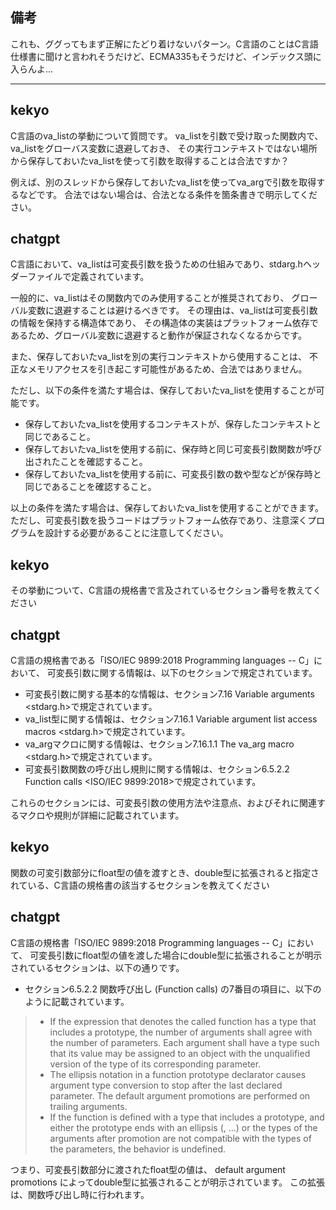 ## 備考

これも、ググってもまず正解にたどり着けないパターン。C言語のことはC言語仕様書に聞けと言われそうだけど、ECMA335もそうだけど、インデックス頭に入らんよ...

-----

## kekyo

C言語のva_listの挙動について質問です。
va_listを引数で受け取った関数内で、va_listをグローバス変数に退避しておき、
その実行コンテキストではない場所から保存しておいたva_listを使って引数を取得することは合法ですか？

例えば、別のスレッドから保存しておいたva_listを使ってva_argで引数を取得するなどです。
合法ではない場合は、合法となる条件を箇条書きで明示してください。

## chatgpt

C言語において、va_listは可変長引数を扱うための仕組みであり、stdarg.hヘッダーファイルで定義されています。

一般的に、va_listはその関数内でのみ使用することが推奨されており、
グローバル変数に退避することは避けるべきです。
その理由は、va_listは可変長引数の情報を保持する構造体であり、
その構造体の実装はプラットフォーム依存であるため、グローバル変数に退避すると動作が保証されなくなるからです。

また、保存しておいたva_listを別の実行コンテキストから使用することは、
不正なメモリアクセスを引き起こす可能性があるため、合法ではありません。

ただし、以下の条件を満たす場合は、保存しておいたva_listを使用することが可能です。

* 保存しておいたva_listを使用するコンテキストが、保存したコンテキストと同じであること。
* 保存しておいたva_listを使用する前に、保存時と同じ可変長引数関数が呼び出されたことを確認すること。
* 保存しておいたva_listを使用する前に、可変長引数の数や型などが保存時と同じであることを確認すること。

以上の条件を満たす場合は、保存しておいたva_listを使用することができます。
ただし、可変長引数を扱うコードはプラットフォーム依存であり、注意深くプログラムを設計する必要があることに注意してください。

## kekyo

その挙動について、C言語の規格書で言及されているセクション番号を教えてください

## chatgpt

C言語の規格書である「ISO/IEC 9899:2018 Programming languages -- C」において、
可変長引数に関する情報は、以下のセクションで規定されています。

* 可変長引数に関する基本的な情報は、セクション7.16 Variable arguments <stdarg.h>で規定されています。
* va_list型に関する情報は、セクション7.16.1 Variable argument list access macros <stdarg.h>で規定されています。
* va_argマクロに関する情報は、セクション7.16.1.1 The va_arg macro <stdarg.h>で規定されています。
* 可変長引数関数の呼び出し規則に関する情報は、セクション6.5.2.2 Function calls <ISO/IEC 9899:2018>で規定されています。

これらのセクションには、可変長引数の使用方法や注意点、およびそれに関連するマクロや規則が詳細に記載されています。

## kekyo

関数の可変引数部分にfloat型の値を渡すとき、double型に拡張されると指定されている、C言語の規格書の該当するセクションを教えてください

## chatgpt

C言語の規格書「ISO/IEC 9899:2018 Programming languages -- C」において、
可変長引数にfloat型の値を渡した場合にdouble型に拡張されることが明示されているセクションは、以下の通りです。

* セクション6.5.2.2 関数呼び出し (Function calls) の7番目の項目に、以下のように記載されています。

> * If the expression that denotes the called function has a type that includes a prototype,
>   the number of arguments shall agree with the number of parameters.
>   Each argument shall have a type such that its value may be assigned to an object
>   with the unqualified version of the type of its corresponding parameter.
> * The ellipsis notation in a function prototype declarator causes argument type conversion
>   to stop after the last declared parameter.
>   The default argument promotions are performed on trailing arguments.
> * If the function is defined with a type that includes a prototype,
>   and either the prototype ends with an ellipsis (, ...) or the types of the arguments after promotion
>   are not compatible with the types of the parameters, the behavior is undefined.

つまり、可変長引数部分に渡されたfloat型の値は、
default argument promotions によってdouble型に拡張されることが明示されています。
この拡張は、関数呼び出し時に行われます。
